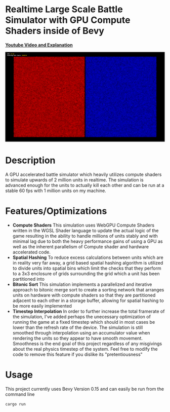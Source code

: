 # Realtime Large Scale Battle Simulator with GPU Compute Shaders inside of Bevy
[**Youtube Video and Explanation**]()

![Teaser](img/1million.png)

Description
============
A GPU accelerated battle simulator which heavily utilizes compute shaders to simulate upwards of 2 million units in realtime. The simulation is advanced enough for the units to actually kill each other and can be run at a stable 60 fps with 1 million units on my machine.

Features/Optimizations
=============
* **Compute Shaders** This simulation uses WebGPU Compute Shaders written in the WGSL Shader language to update the actual logic of the game resulting in the ability to handle millions of units stably and with minimal lag due to both the heavy performance gains of using a GPU as well as the inherent parallelism of Compute shader and hardware accelerated code.
* **Spatial Hashing** To reduce excess calculations between units which are in reality very far away, a grid based spatial hashing algorithm is utilized to divide units into spatial bins which limit the checks that they perform to a 3x3 enclosure of grids surrounding the grid which a unit has been partitioned into
* **Bitonic Sort** This simulation implements a parallelized and iterative approach to bitonic merge sort to create a sorting network that arranges units on hardware with compute shaders so that they are partitioned adjacent to each other in a storage buffer, allowing for spatial hashing to be more easily implemented
* **Timestep Interpolation** In order to further increase the total framerate of the simulation, I've added perhaps the unecessary optimization of running the game at a fixed timestep which should in most cases be lower than the refresh rate of the device. The simulation is still smoothed through interpolation using an accumulator value when rendering the units so they appear to have smooth movement. Smoothness is the end goal of this project regardless of any misgivings about the real physics timestep of the system. Feel free to modify the code to remove this feature if you dislike its "pretentiousness"

Usage
=====
This project currently uses Bevy Version 0.15 and can easily be run from the command line
```
cargo run
```
